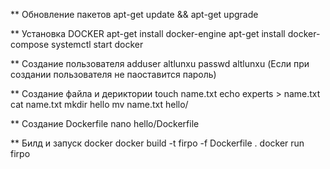 ** Обновление пакетов
apt-get update && apt-get upgrade

** Установка DOCKER
apt-get install docker-engine
apt-get install docker-compose
systemctl start docker

** Создание пользователя
adduser altlunxu
passwd altlunxu (Если при создании пользователя не паоставится пароль)

** Создание файла и дериктории
touch name.txt
echo experts > name.txt
cat name.txt
mkdir hello
mv name.txt hello/

** Создание Dockerfile
nano hello/Dockerfile

** Билд и запуск docker
docker build -t firpo -f Dockerfile .
docker run firpo
